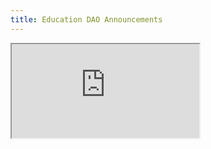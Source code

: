 ```yaml
---
title: Education DAO Announcements
---
```


<iframe
  src="https://www.theonion.com/"
  style={{ width: '100%', height: '80vh'}}
  title="Updates from Education DAO via paragraph.xyz"
></iframe>
